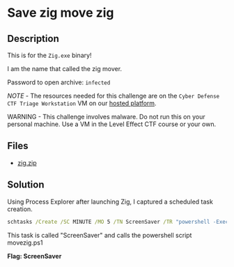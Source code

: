 # Save zig move zig

## Description

This is for the `Zig.exe` binary!

I am the name that called the zig mover.

Password to open archive: `infected`

*NOTE* - The resources needed for this challenge are on the `Cyber Defense CTF Triage Workstation` VM on our [hosted platform](https://training.leveleffect.com/courses/f4a9466f-edb0-42ff-bb0e-a95af2b05de5).

WARNING - This challenge involves malware. Do not run this on your personal machine. Use a VM in the Level Effect CTF course or your own. 

## Files

* [zig.zip](files/zig.zip)



## Solution

Using Process Explorer after launching Zig, I captured a scheduled task creation. 



``` cmd
schtasks /Create /SC MINUTE /MO 5 /TN ScreenSaver /TR "powershell -ExecutionPolicy Bypass -File \"C:\ProgramData\movezig.ps1\"" /F
```

This task is called "ScreenSaver" and calls the powershell script movezig.ps1



**Flag: ScreenSaver**
